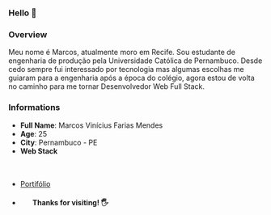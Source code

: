 ### Hello 👋


<h3>Overview</h3>
<p>
Meu nome é Marcos, atualmente moro em Recife. Sou estudante de engenharia de produção pela Universidade Católica de Pernambuco.
  Desde cedo sempre fui interessado por tecnologia mas algumas escolhas me guiaram para a engenharia após a época do colégio, agora estou de volta no caminho para me tornar
Desenvolvedor Web Full Stack.
</p>


<h3>Informations</h3>
<ul>
<li><strong>Full Name</strong>: Marcos Vinícius Farias Mendes</li>
<li><strong>Age</strong>: 25</li>
<li><strong>City</strong>: Pernambuco - PE</li>
<li>
<strong>Web Stack</strong><br><br>
<span>
<img
src="https://img.shields.io/badge/HTML5-E34F26?style=for-the-badge&logo=html5&logoColor=white"
alt=""
/>
</span>
<span>
<img
src="https://img.shields.io/badge/CSS3-1572B6?style=for-the-badge&logo=css3&logoColor=white"
alt=""
/>
</span>
<span>
<img
src="https://img.shields.io/badge/JavaScript-323330?style=for-the-badge&logo=javascript&logoColor=F7DF1E"
alt=""
/>
</span>
<span>
<img
src="https://img.shields.io/badge/React-20232A?style=for-the-badge&logo=react&logoColor=61DAFB"
alt=""
/>
</span> 
<span>
<img
src="https://img.shields.io/badge/Node.js-339933?style=for-the-badge&logo=nodedotjs&logoColor=white"
alt=""
/>
</span>
<span>
<img
src="https://img.shields.io/badge/PostgreSQL-316192?style=for-the-badge&logo=postgresql&logoColor=white"
alt=""
/>
</span>
<span>
<img
src="https://img.shields.io/badge/MySQL-00000F?style=for-the-badge&logo=mysql&logoColor=white"
alt=""
/>
</span>   
</li>
</ul>


<ul>
<li>
<a href="https://marcos-mendes.netlify.app/" target="_blank">Portifólio <a/>
<li/>
<ul/>














<h4>Thanks for visiting! 🖐️</h4>
